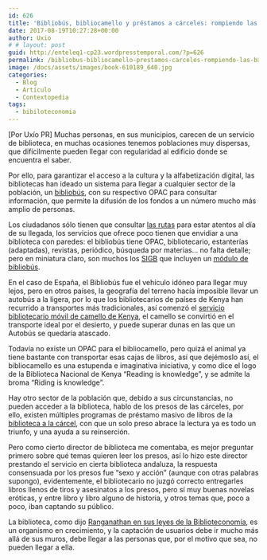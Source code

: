 ```yaml
---
id: 626
title: 'Bibliobús, bibliocamello y préstamos a cárceles: rompiendo las barreras de la biblioteca'
date: 2017-08-19T10:27:28+00:00
author: Uxio
# # layout: post
guid: http://enteleq1-cp23.wordpresstemporal.com/?p=626
permalink: /bibliobus-bibliocamello-prestamos-carceles-rompiendo-las-barreras-la-biblioteca/
image: /docs/assets/images/book-610189_640.jpg
categories:
  - Blog
  - Artículo
  - Contextopedia
tags:
  - bibiloteconomia
---
```

[Por Uxío PR] Muchas personas, en sus municipios, carecen de un servicio de biblioteca, en muchas ocasiones tenemos poblaciones muy dispersas, que difícilmente pueden llegar con regularidad al edificio donde se encuentra el saber.

Por ello, para garantizar el acceso a la cultura y la alfabetización digital, las bibliotecas han ideado un sistema para llegar a cualquier sector de la población, un [bibliobús](http://www.cadizcultura.es/PlantillaWeb.aspx?idPage=1734), con su respectivo OPAC para consultar información, que permite la difusión de los fondos a un número mucho más amplio de personas.

Los ciudadanos sólo tienen que consultar [las rutas](http://www.dipuleon.es/img/cm/13/13/22/2/13/13/22/3/calendario2008leon.jpg) para estar atentos al día de su llegada, los servicios que ofrece poco tienen que envidiar a una biblioteca con paredes: el bibliobús tiene OPAC, bibliotecario, estanterías (adaptadas), revistas, periódico, búsqueda por materias&#8230; no falta detalle; pero en miniatura claro, son muchos los [SIGB](http://www.bib.uc3m.es/%7Eautomat/sigb.html) que incluyen un [módulo de bibliobús](http://www.baratz.es/baratz/absys_mod.html#4).

En el caso de España, el Bibliobús fue el vehículo idóneo para llegar muy lejos, pero en otros países, la geografía del terreno hacía imposible llevar un autobús a la ligera, por lo que los bibliotecarios de países de Kenya han recurrido a transportes más tradicionales, así comenzó el [servicio bibliotecario móvil de camello de Kenya](http://www.knls.or.ke/camel.htm), el camello se convirtió en el transporte ideal por el desierto, y puede superar dunas en las que un Autobús se quedaría atascado.

Todavía no existe un OPAC para el bibliocamello, pero quizá el animal ya tiene bastante con transportar esas cajas de libros, así que dejémoslo así, el bibliocamello es una estupenda e imaginativa iniciativa, y como dice el logo de la Biblioteca Nacional de Kenya “Reading is knowledge”, y se admite la broma “Riding is knowledge”.

Hay otro sector de la población que, debido a sus circunstancias, no pueden acceder a la biblioteca, hablo de los presos de las cárceles, por ello, existen múltiples programas de préstamo masivo de libros de la [biblioteca a la cárcel](http://www.absysnet.com/tema/tema12.html), con que un solo preso abrace la lectura ya es todo un triunfo, y una ayuda a su reinserción.

Pero como cierto director de biblioteca me comentaba, es mejor preguntar primero sobre qué temas quieren leer los presos, así lo hizo este director prestando el servicio en cierta biblioteca andaluza, la respuesta consensuada por los presos fue “sexo y acción” (aunque con otras palabras supongo), evidentemente, el bibliotecario no juzgó correcto entregarles libros llenos de tiros y asesinatos a los presos, pero sí muy buenas novelas eróticas, y entre libro y libro alguno de historia, y otros temas que, poco a poco, iban captando su público.

La biblioteca, como dijo [Ranganathan en sus leyes de la Biblioteconomía](http://entelequia.bligoo.com/content/view/132076/Las_Cinco_Leyes_de_la_Biblioteconom_a.html), es un organismo en crecimiento, y la captación de usuarios debe ir mucho más allá de sus muros, debe llegar a las personas que, por el motivo que sea, no pueden llegar a ella.
